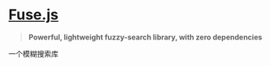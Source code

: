 # [Fuse.js](https://www.fusejs.io/)

> **Powerful, lightweight fuzzy-search library, with zero dependencies**

一个模糊搜索库
